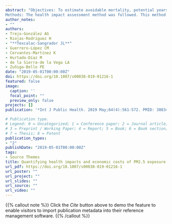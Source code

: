 ```yaml
---
abstract: "Objectives: To estimate avoidable mortality, potential years of life lost and economic costs associated with particulate matter PM2.5 exposure for 2 years (2013 and 2015) in Mexico using two scenarios of reduced concentrations (i.e., mean annual PM2.5 concentration < 12 µg/m3 and mean annual PM2.5 concentration < 10 µg/m3).
Methods: The health impact assessment method was followed. This method consists of: identification of health effects, selection of concentration-response functions, estimation of exposure, quantification of impacts quantification and economic assessment using the willingness to pay and human capital approaches."
author_notes:
- ""
authors: 
- Trejo-González AG
- Riojas-Rodriguez H
- "**Texcalac-Sangrador JL**"
- Guerrero-López CM
- Cervantes-Martínez K
- Hurtado-Díaz M
- de la Sierra-de la Vega LA
- Zuñiga-Bello PE
date: "2019-05-01T00:00:00Z"
doi: https://doi.org/10.1007/s00038-019-01216-1
featured: false
image:
  caption: ''
  focal_point: ""
  preview_only: false
projects: []
publication: '*Int J Public Health. 2019 May;64(4):561-572. PMID: 30834460.*'

# Publication type.
# Legend: 0 = Uncategorized; 1 = Conference paper; 2 = Journal article;
# 3 = Preprint / Working Paper; 4 = Report; 5 = Book; 6 = Book section;
# 7 = Thesis; 8 = Patent
publication_types:
- "2"
publishDate: "2019-05-01T00:00:00Z"
tags:
- Source Themes
title: Quantifying health impacts and economic costs of PM2.5 exposure in Mexican cities of the National Urban System
url_pdf: https://doi.org/10.1007/s00038-019-01216-1
url_poster: ""
url_project: ""
url_slides: ""
url_source: ""
url_video: ""
---
```


{{% callout note %}}
Click the *Cite* button above to demo the feature to enable visitors to import publication metadata into their reference management software.
{{% /callout %}}
